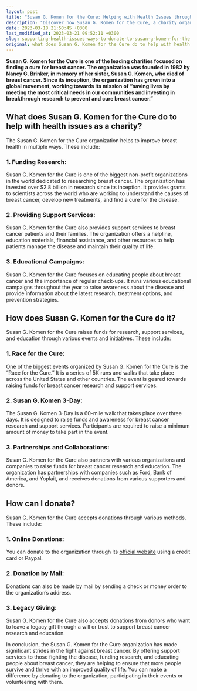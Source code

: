 ```yaml
---
layout: post
title: "Susan G. Komen for the Cure: Helping with Health Issues through Charity"
description: "Discover how Susan G. Komen for the Cure, a charity organization, helps tackle health issues related to breast cancer and how you can donate to their cause."
date: 2023-03-18 21:50:45 +0300
last_modified_at: 2023-03-21 09:52:11 +0300
slug: supporting-health-issues-ways-to-donate-to-susan-g-komen-for-the-cure
original: what does Susan G. Komen for the Cure do to help with health issues as a charity, how do they do it, how can i donate?
---
```

**Susan G. Komen for the Cure is one of the leading charities focused on finding a cure for breast cancer. The organization was founded in 1982 by Nancy G. Brinker, in memory of her sister, Susan G. Komen, who died of breast cancer. Since its inception, the organization has grown into a global movement, working towards its mission of “saving lives by meeting the most critical needs in our communities and investing in breakthrough research to prevent and cure breast cancer.”**

## **What does Susan G. Komen for the Cure do to help with health issues as a charity?**

The Susan G. Komen for the Cure organization helps to improve breast health in multiple ways. These include:

### **1\. Funding Research:**

Susan G. Komen for the Cure is one of the biggest non-profit organizations in the world dedicated to researching breast cancer. The organization has invested over $2.8 billion in research since its inception. It provides grants to scientists across the world who are working to understand the causes of breast cancer, develop new treatments, and find a cure for the disease.

### **2\. Providing Support Services:**

Susan G. Komen for the Cure also provides support services to breast cancer patients and their families. The organization offers a helpline, education materials, financial assistance, and other resources to help patients manage the disease and maintain their quality of life.

### **3\. Educational Campaigns:**

Susan G. Komen for the Cure focuses on educating people about breast cancer and the importance of regular check-ups. It runs various educational campaigns throughout the year to raise awareness about the disease and provide information about the latest research, treatment options, and prevention strategies.

## **How does Susan G. Komen for the Cure do it?**

Susan G. Komen for the Cure raises funds for research, support services, and education through various events and initiatives. These include:

### **1\. Race for the Cure:**

One of the biggest events organized by Susan G. Komen for the Cure is the “Race for the Cure.” It is a series of 5K runs and walks that take place across the United States and other countries. The event is geared towards raising funds for breast cancer research and support services.

### **2\. Susan G\. Komen 3\-Day:**

The Susan G. Komen 3-Day is a 60-mile walk that takes place over three days. It is designed to raise funds and awareness for breast cancer research and support services. Participants are required to raise a minimum amount of money to take part in the event.

### **3\. Partnerships and Collaborations:**

Susan G. Komen for the Cure also partners with various organizations and companies to raise funds for breast cancer research and education. The organization has partnerships with companies such as Ford, Bank of America, and Yoplait, and receives donations from various supporters and donors.

## **How can I donate?**

Susan G. Komen for the Cure accepts donations through various methods. These include:

### **1\. Online Donations:**

You can donate to the organization through its [official website](https://www.komen.org/) using a credit card or Paypal.

### **2\. Donation by Mail:**

Donations can also be made by mail by sending a check or money order to the organization’s address.

### **3\. Legacy Giving:**

Susan G. Komen for the Cure also accepts donations from donors who want to leave a legacy gift through a will or trust to support breast cancer research and education.

In conclusion, the Susan G. Komen for the Cure organization has made significant strides in the fight against breast cancer. By offering support services to those fighting the disease, funding research, and educating people about breast cancer, they are helping to ensure that more people survive and thrive with an improved quality of life. You can make a difference by donating to the organization, participating in their events or volunteering with them.